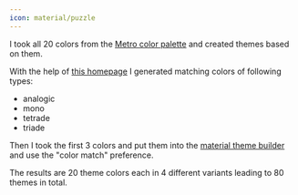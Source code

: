```yaml
---
icon: material/puzzle
---
```


I took all 20 colors from the [Metro color palette](https://materialui.co/metrocolors) and created themes based on them.

With the help of [this homepage](https://colors.muz.li/) I generated matching colors of following types:

* analogic
* mono
* tetrade
* triade

Then I took the first 3 colors and put them into the [material theme builder](https://material-foundation.github.io/material-theme-builder/) and use the "color match" preference.

The results are 20 theme colors each in 4 different variants leading to 80 themes in total.